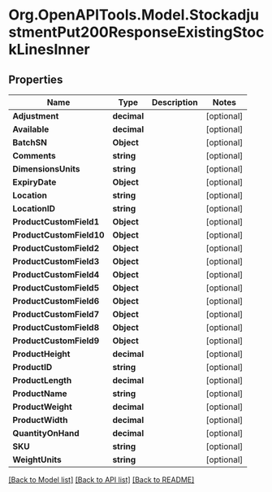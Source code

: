 # Org.OpenAPITools.Model.StockadjustmentPut200ResponseExistingStockLinesInner

## Properties

Name | Type | Description | Notes
------------ | ------------- | ------------- | -------------
**Adjustment** | **decimal** |  | [optional] 
**Available** | **decimal** |  | [optional] 
**BatchSN** | **Object** |  | [optional] 
**Comments** | **string** |  | [optional] 
**DimensionsUnits** | **string** |  | [optional] 
**ExpiryDate** | **Object** |  | [optional] 
**Location** | **string** |  | [optional] 
**LocationID** | **string** |  | [optional] 
**ProductCustomField1** | **Object** |  | [optional] 
**ProductCustomField10** | **Object** |  | [optional] 
**ProductCustomField2** | **Object** |  | [optional] 
**ProductCustomField3** | **Object** |  | [optional] 
**ProductCustomField4** | **Object** |  | [optional] 
**ProductCustomField5** | **Object** |  | [optional] 
**ProductCustomField6** | **Object** |  | [optional] 
**ProductCustomField7** | **Object** |  | [optional] 
**ProductCustomField8** | **Object** |  | [optional] 
**ProductCustomField9** | **Object** |  | [optional] 
**ProductHeight** | **decimal** |  | [optional] 
**ProductID** | **string** |  | [optional] 
**ProductLength** | **decimal** |  | [optional] 
**ProductName** | **string** |  | [optional] 
**ProductWeight** | **decimal** |  | [optional] 
**ProductWidth** | **decimal** |  | [optional] 
**QuantityOnHand** | **decimal** |  | [optional] 
**SKU** | **string** |  | [optional] 
**WeightUnits** | **string** |  | [optional] 

[[Back to Model list]](../README.md#documentation-for-models) [[Back to API list]](../README.md#documentation-for-api-endpoints) [[Back to README]](../README.md)


